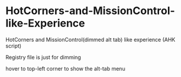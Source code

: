# HotCorners-and-MissionControl-like-Experience
HotCorners and MissionControl(dimmed alt tab) like experience (AHK script)

Registry file is just for dimming

hover to top-left corner to show the alt-tab menu
